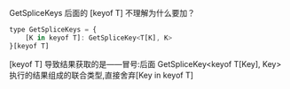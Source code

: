 GetSpliceKeys 后面的 [keyof T] 不理解为什么要加？

```js
type GetSpliceKeys = {
    [K in keyof T]: GetSpliceKey<T[K], K>
}[keyof T]
```

[keyof T] 导致结果获取的是——冒号:后面 GetSpliceKey<keyof T[Key], Key> 执行的结果组成的联合类型,直接舍弃[Key in keyof T]
